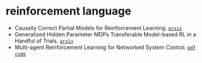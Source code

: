 # reinforcement language

- Causally Correct Partial Models for Reinforcement Learning. [`arxiv`](https://arxiv.org/abs/2002.02836)
- Generalized Hidden Parameter MDPs Transferable Model-based RL in a Handful of Trials. [`arxiv`](https://arxiv.org/abs/2002.03072)
- Multi-agent Reinforcement Learning for Networked System Control. [`pdf`](https://openreview.net/forum?id=Syx7A3NFvH) [`code`](https://github.com/cts198859/deeprl_network)